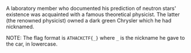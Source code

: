 A laboratory member who documented his prediction of neutron stars' existence was acquainted with a famous theoretical physicist. The latter (the renowned physicist) owned a dark green Chrysler which he had nicknamed.


NOTE: The flag format is `ATHACKCTF{_}` where `_` is the nickname he gave to the car, in lowercase.